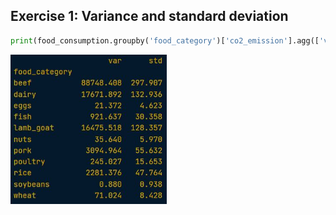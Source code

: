 ## Exercise 1: Variance and standard deviation

```python
print(food_consumption.groupby('food_category')['co2_emission'].agg(['var','std']))
```

<left>
  <img src="ex1.JPG" width="250">
</left>
